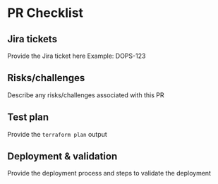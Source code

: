 # PR Checklist

## Jira tickets

Provide the Jira ticket here
Example: DOPS-123

## Risks/challenges

Describe any risks/challenges associated with this PR

## Test plan

Provide the `terraform plan` output

## Deployment & validation

Provide the deployment process and steps to validate the deployment
